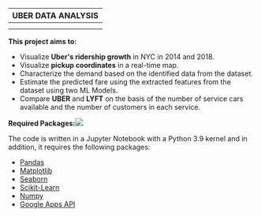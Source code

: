 ﻿

|**UBER DATA ANALYSIS**|
| - |
||
||

**This project aims to:**

- Visualize **Uber's ridership growth** in NYC in 2014 and 2018.
- Visualize **pickup coordinates** in a real-time map.
- Characterize the demand based on the identified data from the dataset.
- Estimate the predicted fare using the extracted features from the dataset using two ML Models.
- Compare **UBER** and **LYFT** on the basis of the number of service cars available and the number of customers in each service.

**Required Packages:![](Aspose.Words.e37c25dd-c0ee-4eff-9c80-006d8432fce1.001.png)**

The code is written in a Jupyter Notebook with a Python 3.9  kernel and in addition, it requires the following packages:

- [Pandas](http://pandas.pydata.org/)
- [Matplotlib](http://matplotlib.org/)
- [Seaborn](http://seaborn.pydata.org/)
- [Scikit-Learn](https://scikit-learn.org/)
- [Numpy](https://numpy.org/)
- [Google Apps API](https://developers.google.com/apis-explorer)

